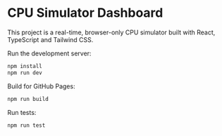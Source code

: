 # CPU Simulator Dashboard

This project is a real-time, browser-only CPU simulator built with React, TypeScript and Tailwind CSS.

Run the development server:

```bash
npm install
npm run dev
```

Build for GitHub Pages:

```bash
npm run build
```

Run tests:

```bash
npm run test
```

